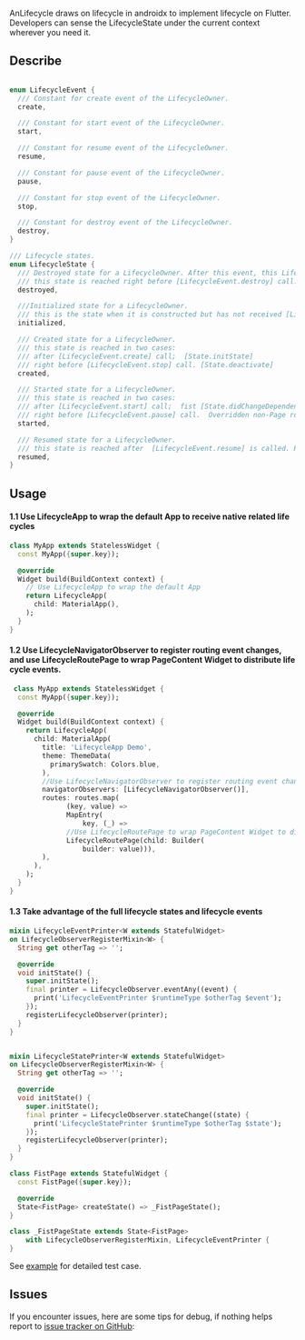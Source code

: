 AnLifecycle draws on lifecycle in androidx to implement lifecycle on Flutter.
Developers can sense the LifecycleState under the current context wherever you need it.

## Describe

```dart

enum LifecycleEvent {
  /// Constant for create event of the LifecycleOwner.
  create,

  /// Constant for start event of the LifecycleOwner.
  start,

  /// Constant for resume event of the LifecycleOwner.
  resume,

  /// Constant for pause event of the LifecycleOwner.
  pause,

  /// Constant for stop event of the LifecycleOwner.
  stop,

  /// Constant for destroy event of the LifecycleOwner.
  destroy,
}

/// Lifecycle states.
enum LifecycleState {
  /// Destroyed state for a LifecycleOwner. After this event, this Lifecycle will not dispatch any more events.
  /// this state is reached right before [LifecycleEvent.destroy] call.   [State.dispose]
  destroyed,

  ///Initialized state for a LifecycleOwner.
  /// this is the state when it is constructed but has not received [LifecycleEvent.create] yet.
  initialized,

  /// Created state for a LifecycleOwner.
  /// this state is reached in two cases:
  /// after [LifecycleEvent.create] call;  [State.initState]
  /// right before [LifecycleEvent.stop] call. [State.deactivate]
  created,

  /// Started state for a LifecycleOwner.
  /// this state is reached in two cases:
  /// after [LifecycleEvent.start] call;  fist [State.didChangeDependencies]
  /// right before [LifecycleEvent.pause] call.  Overridden non-Page routes, such as dialog
  started,

  /// Resumed state for a LifecycleOwner. 
  /// this state is reached after  [LifecycleEvent.resume] is called. Route.isCurrent
  resumed,
}

```

## Usage

#### 1.1 Use LifecycleApp to wrap the default App to receive native related life cycles

```dart
class MyApp extends StatelessWidget {
  const MyApp({super.key});

  @override
  Widget build(BuildContext context) {
    // Use LifecycleApp to wrap the default App
    return LifecycleApp(
      child: MaterialApp(),
    );
  }
}
```

#### 1.2 Use LifecycleNavigatorObserver to register routing event changes, and use LifecycleRoutePage to wrap PageContent Widget to distribute life cycle events.

```dart
 class MyApp extends StatelessWidget {
  const MyApp({super.key});

  @override
  Widget build(BuildContext context) {
    return LifecycleApp(
      child: MaterialApp(
        title: 'LifecycleApp Demo',
        theme: ThemeData(
          primarySwatch: Colors.blue,
        ),
        //Use LifecycleNavigatorObserver to register routing event changes
        navigatorObservers: [LifecycleNavigatorObserver()],
        routes: routes.map(
              (key, value) =>
              MapEntry(
                  key, (_) =>
              //Use LifecycleRoutePage to wrap PageContent Widget to distribute life cycle events.//Use LifecycleRoutePage to wrap PageContent Widget to distribute life cycle events.
              LifecycleRoutePage(child: Builder(
                  builder: value))),
        ),
      ),
    );
  }
}
```

#### 1.3 Take advantage of the full lifecycle states and lifecycle events

```dart
mixin LifecycleEventPrinter<W extends StatefulWidget>
on LifecycleObserverRegisterMixin<W> {
  String get otherTag => '';

  @override
  void initState() {
    super.initState();
    final printer = LifecycleObserver.eventAny((event) {
      print('LifecycleEventPrinter $runtimeType $otherTag $event');
    });
    registerLifecycleObserver(printer);
  }
}


mixin LifecycleStatePrinter<W extends StatefulWidget>
on LifecycleObserverRegisterMixin<W> {
  String get otherTag => '';

  @override
  void initState() {
    super.initState();
    final printer = LifecycleObserver.stateChange((state) {
      print('LifecycleStatePrinter $runtimeType $otherTag $state');
    });
    registerLifecycleObserver(printer);
  }
}

class FistPage extends StatefulWidget {
  const FistPage({super.key});

  @override
  State<FistPage> createState() => _FistPageState();
}

class _FistPageState extends State<FistPage>
    with LifecycleObserverRegisterMixin, LifecycleEventPrinter {
}

```

See [example](https://github.com/aymtools/lifecycle/blob/main/example/) for detailed test
case.

## Issues

If you encounter issues, here are some tips for debug, if nothing helps report
to [issue tracker on GitHub](https://github.com/aymtools/lifecycle/issues):